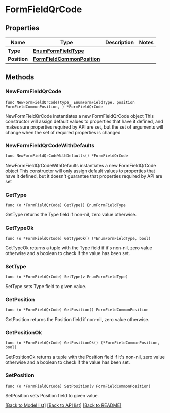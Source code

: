 # FormFieldQrCode

## Properties

Name | Type | Description | Notes
------------ | ------------- | ------------- | -------------
**Type** | [**EnumFormFieldType**](EnumFormFieldType.md) |  | 
**Position** | [**FormFieldCommonPosition**](FormFieldCommonPosition.md) |  | 

## Methods

### NewFormFieldQrCode

`func NewFormFieldQrCode(type_ EnumFormFieldType, position FormFieldCommonPosition, ) *FormFieldQrCode`

NewFormFieldQrCode instantiates a new FormFieldQrCode object
This constructor will assign default values to properties that have it defined,
and makes sure properties required by API are set, but the set of arguments
will change when the set of required properties is changed

### NewFormFieldQrCodeWithDefaults

`func NewFormFieldQrCodeWithDefaults() *FormFieldQrCode`

NewFormFieldQrCodeWithDefaults instantiates a new FormFieldQrCode object
This constructor will only assign default values to properties that have it defined,
but it doesn't guarantee that properties required by API are set

### GetType

`func (o *FormFieldQrCode) GetType() EnumFormFieldType`

GetType returns the Type field if non-nil, zero value otherwise.

### GetTypeOk

`func (o *FormFieldQrCode) GetTypeOk() (*EnumFormFieldType, bool)`

GetTypeOk returns a tuple with the Type field if it's non-nil, zero value otherwise
and a boolean to check if the value has been set.

### SetType

`func (o *FormFieldQrCode) SetType(v EnumFormFieldType)`

SetType sets Type field to given value.


### GetPosition

`func (o *FormFieldQrCode) GetPosition() FormFieldCommonPosition`

GetPosition returns the Position field if non-nil, zero value otherwise.

### GetPositionOk

`func (o *FormFieldQrCode) GetPositionOk() (*FormFieldCommonPosition, bool)`

GetPositionOk returns a tuple with the Position field if it's non-nil, zero value otherwise
and a boolean to check if the value has been set.

### SetPosition

`func (o *FormFieldQrCode) SetPosition(v FormFieldCommonPosition)`

SetPosition sets Position field to given value.



[[Back to Model list]](../README.md#documentation-for-models) [[Back to API list]](../README.md#documentation-for-api-endpoints) [[Back to README]](../README.md)


